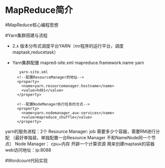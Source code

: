 # MapReduce简介

#MapReduce核心编程思想

#Yarn集群搭建与流程
- 2.x 版本分布式调度平台YARN（mr程序的运行平台，调度maptask,reducetask）
- Yarn集群配置
		mapred-site.xml
		<!--配置MR运行的框架-->
		<property>
		  <name>mapreduce.framework.name</name>
		  <value>yarn</value>
		</property>		
		
		 yarn-site.xml
		<!--配置ResourceManager的地址-->
		<property>
		  <name>yarn.resourcemanager.hostname</name>
		  <value>hd01</value>
		</property>

		<!--配置NodeManager执行任务的方式-->
		<property>
		  <name>yarn.nodemanager.aux-services</name>
		  <value>mapreduce_shuffle</value>
		</property>	
    
yarn的服务进程：2个
Resource Manager: job 需要多少个容器，需要RM进行分配 （最好单独装，单独配置一台Resource Manager 不和NameNode同一个节点）
Node Manager： cpu+内存  开辟一个计算资源  用来创建maptask的容器
web访问地址：ip:8088

#Wordcount代码实现